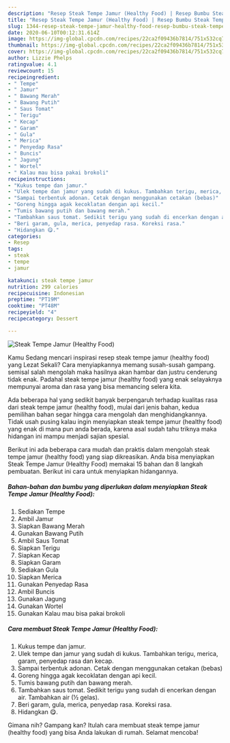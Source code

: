 ```yaml
---
description: "Resep Steak Tempe Jamur (Healthy Food) | Resep Bumbu Steak Tempe Jamur (Healthy Food) Yang Lezat Sekali"
title: "Resep Steak Tempe Jamur (Healthy Food) | Resep Bumbu Steak Tempe Jamur (Healthy Food) Yang Lezat Sekali"
slug: 1344-resep-steak-tempe-jamur-healthy-food-resep-bumbu-steak-tempe-jamur-healthy-food-yang-lezat-sekali
date: 2020-06-10T00:12:31.614Z
image: https://img-global.cpcdn.com/recipes/22ca2f09436b7814/751x532cq70/steak-tempe-jamur-healthy-food-foto-resep-utama.jpg
thumbnail: https://img-global.cpcdn.com/recipes/22ca2f09436b7814/751x532cq70/steak-tempe-jamur-healthy-food-foto-resep-utama.jpg
cover: https://img-global.cpcdn.com/recipes/22ca2f09436b7814/751x532cq70/steak-tempe-jamur-healthy-food-foto-resep-utama.jpg
author: Lizzie Phelps
ratingvalue: 4.1
reviewcount: 15
recipeingredient:
- " Tempe"
- " Jamur"
- " Bawang Merah"
- " Bawang Putih"
- " Saus Tomat"
- " Terigu"
- " Kecap"
- " Garam"
- " Gula"
- " Merica"
- " Penyedap Rasa"
- " Buncis"
- " Jagung"
- " Wortel"
- " Kalau mau bisa pakai brokoli"
recipeinstructions:
- "Kukus tempe dan jamur."
- "Ulek tempe dan jamur yang sudah di kukus. Tambahkan terigu, merica, garam, penyedap rasa dan kecap."
- "Sampai terbentuk adonan. Cetak dengan menggunakan cetakan (bebas)"
- "Goreng hingga agak kecoklatan dengan api kecil."
- "Tumis bawang putih dan bawang merah."
- "Tambahkan saus tomat. Sedikit terigu yang sudah di encerkan dengan air. Tambahkan air (½ gelas)."
- "Beri garam, gula, merica, penyedap rasa. Koreksi rasa."
- "Hidangkan 😋."
categories:
- Resep
tags:
- steak
- tempe
- jamur

katakunci: steak tempe jamur 
nutrition: 299 calories
recipecuisine: Indonesian
preptime: "PT19M"
cooktime: "PT48M"
recipeyield: "4"
recipecategory: Dessert

---
```



![Steak Tempe Jamur (Healthy Food)](https://img-global.cpcdn.com/recipes/22ca2f09436b7814/751x532cq70/steak-tempe-jamur-healthy-food-foto-resep-utama.jpg)

Kamu Sedang mencari inspirasi resep steak tempe jamur (healthy food) yang Lezat Sekali? Cara menyiapkannya memang susah-susah gampang. semisal salah mengolah maka hasilnya akan hambar dan justru cenderung tidak enak. Padahal steak tempe jamur (healthy food) yang enak selayaknya mempunyai aroma dan rasa yang bisa memancing selera kita.



Ada beberapa hal yang sedikit banyak berpengaruh terhadap kualitas rasa dari steak tempe jamur (healthy food), mulai dari jenis bahan, kedua pemilihan bahan segar hingga cara mengolah dan menghidangkannya. Tidak usah pusing kalau ingin menyiapkan steak tempe jamur (healthy food) yang enak di mana pun anda berada, karena asal sudah tahu triknya maka hidangan ini mampu menjadi sajian spesial.


Berikut ini ada beberapa cara mudah dan praktis dalam mengolah steak tempe jamur (healthy food) yang siap dikreasikan. Anda bisa menyiapkan Steak Tempe Jamur (Healthy Food) memakai 15 bahan dan 8 langkah pembuatan. Berikut ini cara untuk menyiapkan hidangannya.

<!--inarticleads1-->

##### Bahan-bahan dan bumbu yang diperlukan dalam menyiapkan Steak Tempe Jamur (Healthy Food):

1. Sediakan  Tempe
1. Ambil  Jamur
1. Siapkan  Bawang Merah
1. Gunakan  Bawang Putih
1. Ambil  Saus Tomat
1. Siapkan  Terigu
1. Siapkan  Kecap
1. Siapkan  Garam
1. Sediakan  Gula
1. Siapkan  Merica
1. Gunakan  Penyedap Rasa
1. Ambil  Buncis
1. Gunakan  Jagung
1. Gunakan  Wortel
1. Gunakan  Kalau mau bisa pakai brokoli




<!--inarticleads2-->

##### Cara membuat Steak Tempe Jamur (Healthy Food):

1. Kukus tempe dan jamur.
1. Ulek tempe dan jamur yang sudah di kukus. Tambahkan terigu, merica, garam, penyedap rasa dan kecap.
1. Sampai terbentuk adonan. Cetak dengan menggunakan cetakan (bebas)
1. Goreng hingga agak kecoklatan dengan api kecil.
1. Tumis bawang putih dan bawang merah.
1. Tambahkan saus tomat. Sedikit terigu yang sudah di encerkan dengan air. Tambahkan air (½ gelas).
1. Beri garam, gula, merica, penyedap rasa. Koreksi rasa.
1. Hidangkan 😋.




Gimana nih? Gampang kan? Itulah cara membuat steak tempe jamur (healthy food) yang bisa Anda lakukan di rumah. Selamat mencoba!
